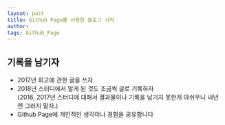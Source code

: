 ```yaml
---
layout: post
title: Github Page를 사용한 블로그 시작
author: 
tags: Github_Page
---
```


## 기록을 남기자

* 2017년 회고에 관한 글을 쓰자
* 2018년 스터디에서 알게 된 것도 조금씩 글로 기록하자  
  (2016, 2017년 스터디에 대해서 결과물이나 기록을 남기지 못한게 아쉬우니 내년엔 그러지 말자.)
* Github Page에 개인적인 생각이나 경험을 공유합니다
